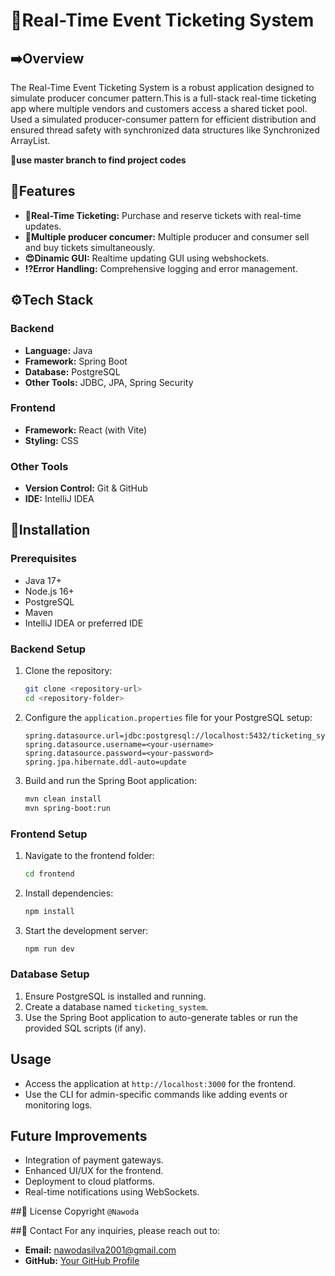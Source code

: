 # 🚀Real-Time Event Ticketing System

## ➡️Overview
The Real-Time Event Ticketing System is a robust application designed to simulate producer concumer pattern.This is a full-stack real-time ticketing app where multiple vendors
and customers access a shared ticket pool. Used a simulated
producer-consumer pattern for efficient distribution and ensured
thread safety with synchronized data structures like Synchronized
ArrayList.

**🔴use master branch to find project codes**

## 🎯Features


- **🎫Real-Time Ticketing:** Purchase and reserve tickets with real-time updates.
- **🕺Multiple producer concumer:** Multiple producer and consumer sell and buy tickets simultaneously.
- **😍Dinamic GUI:** Realtime updating GUI using webshockets.
- **⁉️Error Handling:** Comprehensive logging and error management.

## ⚙️Tech Stack
### Backend
- **Language:** Java
- **Framework:** Spring Boot
- **Database:** PostgreSQL
- **Other Tools:** JDBC, JPA, Spring Security

### Frontend
- **Framework:** React (with Vite)
- **Styling:** CSS

### Other Tools
- **Version Control:** Git & GitHub
- **IDE:** IntelliJ IDEA

## 🔋Installation

### Prerequisites
- Java 17+
- Node.js 16+
- PostgreSQL
- Maven
- IntelliJ IDEA or preferred IDE

### Backend Setup
1. Clone the repository:
   ```bash
   git clone <repository-url>
   cd <repository-folder>
   ```
2. Configure the `application.properties` file for your PostgreSQL setup:
   ```properties
   spring.datasource.url=jdbc:postgresql://localhost:5432/ticketing_system
   spring.datasource.username=<your-username>
   spring.datasource.password=<your-password>
   spring.jpa.hibernate.ddl-auto=update
   ```
3. Build and run the Spring Boot application:
   ```bash
   mvn clean install
   mvn spring-boot:run
   ```

### Frontend Setup
1. Navigate to the frontend folder:
   ```bash
   cd frontend
   ```
2. Install dependencies:
   ```bash
   npm install
   ```
3. Start the development server:
   ```bash
   npm run dev
   ```

### Database Setup
1. Ensure PostgreSQL is installed and running.
2. Create a database named `ticketing_system`.
3. Use the Spring Boot application to auto-generate tables or run the provided SQL scripts (if any).

## Usage
- Access the application at `http://localhost:3000` for the frontend.
- Use the CLI for admin-specific commands like adding events or monitoring logs.

## Future Improvements
- Integration of payment gateways.
- Enhanced UI/UX for the frontend.
- Deployment to cloud platforms.
- Real-time notifications using WebSockets.

##📃 License
Copyright  `@Nawoda` 


##📱 Contact
For any inquiries, please reach out to:
- **Email:** nawodasilva2001@gmail.com
- **GitHub:** [Your GitHub Profile](https://github.com/nawoda2-0)
